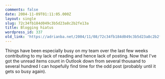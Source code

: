 ```yaml
---
comments: false
date: 2004-11-09T01:11:05.000Z
layout: single
slug: 72c34fb184d049c3b5d23a8c2b2fe13a
title: Blogging hiatus
wordpress_id: 337
old_link: 'https://adrianba.net/2004/11/08/72c34fb184d049c3b5d23a8c2b2fe13a/'
---
```

Things have been especially busy on my team over the last few
weeks contributing to my lack of reading and hence lack of posting.
Now that I've got the unread items count in Outlook down from
several thousand to several hundred I can hopefully find time for
the odd post (probably until it gets so busy again).
